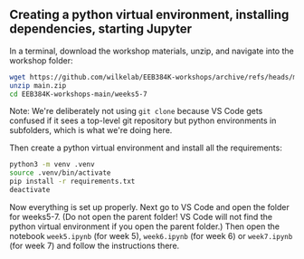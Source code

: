 ## Creating a python virtual environment, installing dependencies, starting Jupyter

In a terminal, download the workshop materials, unzip, and navigate into the workshop folder:
```sh
wget https://github.com/wilkelab/EEB384K-workshops/archive/refs/heads/main.zip
unzip main.zip
cd EEB384K-workshops-main/weeks5-7
```

Note: We're deliberately not using `git clone` because VS Code gets confused if it sees a top-level git repository but python environments in subfolders, which is what we're doing here.

Then create a python virtual environment and install all the requirements:
```sh
python3 -m venv .venv
source .venv/bin/activate
pip install -r requirements.txt
deactivate
```

Now everything is set up properly. Next go to VS Code and open the folder for weeks5-7. (Do not open the parent folder! VS Code will not find the python virtual environment if you open the parent folder.) Then open the notebook `week5.ipynb` (for week 5), `week6.ipynb` (for week 6) or `week7.ipynb` (for week 7) and follow the instructions there.
